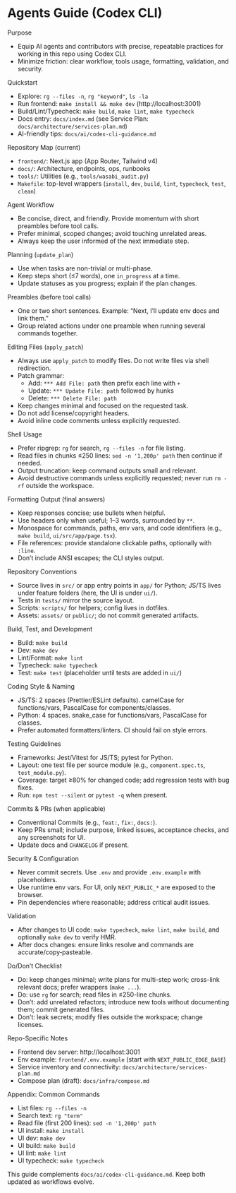 # Agents Guide (Codex CLI)

Purpose
- Equip AI agents and contributors with precise, repeatable practices for working in this repo using Codex CLI.
- Minimize friction: clear workflow, tools usage, formatting, validation, and security.

Quickstart
- Explore: `rg --files -n`, `rg "keyword"`, `ls -la`
- Run frontend: `make install && make dev` (http://localhost:3001)
- Build/Lint/Typecheck: `make build`, `make lint`, `make typecheck`
- Docs entry: `docs/index.md` (see Service Plan: `docs/architecture/services-plan.md`)
- AI-friendly tips: `docs/ai/codex-cli-guidance.md`

Repository Map (current)
- `frontend/`: Next.js app (App Router, Tailwind v4)
- `docs/`: Architecture, endpoints, ops, runbooks
- `tools/`: Utilities (e.g., `tools/wasabi_audit.py`)
- `Makefile`: top-level wrappers (`install`, `dev`, `build`, `lint`, `typecheck`, `test`, `clean`)

Agent Workflow
- Be concise, direct, and friendly. Provide momentum with short preambles before tool calls.
- Prefer minimal, scoped changes; avoid touching unrelated areas.
- Always keep the user informed of the next immediate step.

Planning (`update_plan`)
- Use when tasks are non-trivial or multi-phase.
- Keep steps short (≤7 words), one `in_progress` at a time.
- Update statuses as you progress; explain if the plan changes.

Preambles (before tool calls)
- One or two short sentences. Example: “Next, I’ll update env docs and link them.”
- Group related actions under one preamble when running several commands together.

Editing Files (`apply_patch`)
- Always use `apply_patch` to modify files. Do not write files via shell redirection.
- Patch grammar:
  - Add: `*** Add File: path` then prefix each line with `+`
  - Update: `*** Update File: path` followed by hunks
  - Delete: `*** Delete File: path`
- Keep changes minimal and focused on the requested task.
- Do not add license/copyright headers.
- Avoid inline code comments unless explicitly requested.

Shell Usage
- Prefer ripgrep: `rg` for search, `rg --files -n` for file listing.
- Read files in chunks ≤250 lines: `sed -n '1,200p' path` then continue if needed.
- Output truncation: keep command outputs small and relevant.
- Avoid destructive commands unless explicitly requested; never run `rm -rf` outside the workspace.

Formatting Output (final answers)
- Keep responses concise; use bullets when helpful.
- Use headers only when useful; 1–3 words, surrounded by `**`.
- Monospace for commands, paths, env vars, and code identifiers (e.g., `make build`, `ui/src/app/page.tsx`).
- File references: provide standalone clickable paths, optionally with `:line`.
- Don’t include ANSI escapes; the CLI styles output.

Repository Conventions
- Source lives in `src/` or app entry points in `app/` for Python; JS/TS lives under feature folders (here, the UI is under `ui/`).
- Tests in `tests/` mirror the source layout.
- Scripts: `scripts/` for helpers; config lives in dotfiles.
- Assets: `assets/` or `public/`; do not commit generated artifacts.

Build, Test, and Development
- Build: `make build`
- Dev: `make dev`
- Lint/Format: `make lint`
- Typecheck: `make typecheck`
- Test: `make test` (placeholder until tests are added in `ui/`)

Coding Style & Naming
- JS/TS: 2 spaces (Prettier/ESLint defaults). camelCase for functions/vars, PascalCase for components/classes.
- Python: 4 spaces. snake_case for functions/vars, PascalCase for classes.
- Prefer automated formatters/linters. CI should fail on style errors.

Testing Guidelines
- Frameworks: Jest/Vitest for JS/TS; pytest for Python.
- Layout: one test file per source module (e.g., `component.spec.ts`, `test_module.py`).
- Coverage: target ≥80% for changed code; add regression tests with bug fixes.
- Run: `npm test --silent` or `pytest -q` when present.

Commits & PRs (when applicable)
- Conventional Commits (e.g., `feat:`, `fix:`, `docs:`).
- Keep PRs small; include purpose, linked issues, acceptance checks, and any screenshots for UI.
- Update docs and `CHANGELOG` if present.

Security & Configuration
- Never commit secrets. Use `.env` and provide `.env.example` with placeholders.
- Use runtime env vars. For UI, only `NEXT_PUBLIC_*` are exposed to the browser.
- Pin dependencies where reasonable; address critical audit issues.

Validation
- After changes to UI code: `make typecheck`, `make lint`, `make build`, and optionally `make dev` to verify HMR.
- After docs changes: ensure links resolve and commands are accurate/copy‑pasteable.

Do/Don’t Checklist
- Do: keep changes minimal; write plans for multi-step work; cross-link relevant docs; prefer wrappers (`make ...`).
- Do: use `rg` for search; read files in ≤250-line chunks.
- Don’t: add unrelated refactors; introduce new tools without documenting them; commit generated files.
- Don’t: leak secrets; modify files outside the workspace; change licenses.

Repo-Specific Notes
- Frontend dev server: http://localhost:3001
- Env example: `frontend/.env.example` (start with `NEXT_PUBLIC_EDGE_BASE`)
- Service inventory and connectivity: `docs/architecture/services-plan.md`
- Compose plan (draft): `docs/infra/compose.md`

Appendix: Common Commands
- List files: `rg --files -n`
- Search text: `rg "term"`
- Read file (first 200 lines): `sed -n '1,200p' path`
- UI install: `make install`
- UI dev: `make dev`
- UI build: `make build`
- UI lint: `make lint`
- UI typecheck: `make typecheck`

This guide complements `docs/ai/codex-cli-guidance.md`. Keep both updated as workflows evolve.
